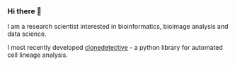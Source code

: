 ### Hi there 👋

I am a research scientist interested in bioinformatics, bioimage analysis and data science.

I most recently developed [clonedetective](https://morriso1.github.io/clonedetective/) - a python library for automated cell lineage analysis.
<!--
**morriso1/morriso1** is a ✨ _special_ ✨ repository because its `README.md` (this file) appears on your GitHub profile.

Here are some ideas to get you started:

- 🔭 I’m currently working on ...
- 🌱 I’m currently learning ...
- 👯 I’m looking to collaborate on ...
- 🤔 I’m looking for help with ...
- 💬 Ask me about ...
- 📫 How to reach me: ...
- 😄 Pronouns: ...
- ⚡ Fun fact: ...
-->
